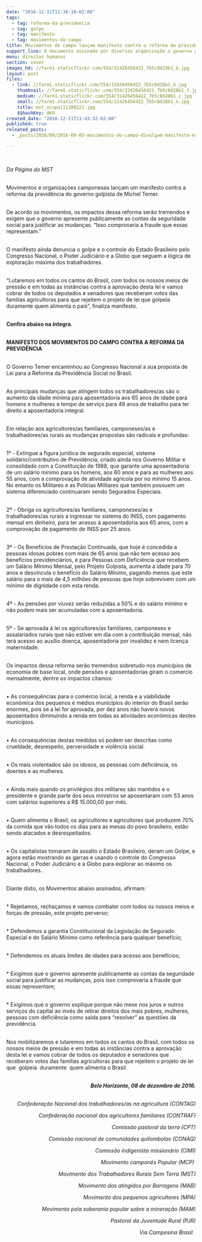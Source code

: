 ```yaml
---
date: "2016-12-11T11:36:10-02:00"
tags:
  - tag: reforma-da-previdencia
  - tag: golpe
  - tag: manifesto
  - tag: movimentos-do-campo
title: Movimentos do campo lançam manifesto contra a reforma da previdência
support_line: O documento assinado por diversas organizaçõe o governo golpista pela retirada de direitos de seguridade social
menu: direitos humanos
section: cover
images_hd: //farm1.staticflickr.com/554/31426456422_7b5c8d28b1_b.jpg
layout: post
files:
  - link: //farm1.staticflickr.com/554/31426456422_7b5c8d28b1_b.jpg
    thumbnail: //farm1.staticflickr.com/554/31426456422_7b5c8d28b1_t.jpg
    medium: //farm1.staticflickr.com/554/31426456422_7b5c8d28b1_z.jpg
    small: //farm1.staticflickr.com/554/31426456422_7b5c8d28b1_n.jpg
    title: mst_ocupa111100221.jpg
    $$hashKey: 0K9
created_date: "2016-12-11T11:43:32-02:00"
published: true
releated_posts:
  - _posts/2016/09/2016-09-05-movimentos-do-campo-divulgam-manifesto-exigindo-respeito-aos-direitos-do-povo-brasileiro.md

---
```

<p>&nbsp;</p>

<p><em>Da P&aacute;gina do MST</em></p>

<p><br />
Movimentos e organiza&ccedil;&otilde;es camponesas lan&ccedil;am um manifesto contra a reforma da previd&ecirc;ncia do governo golpista de Michel Temer.</p>

<p><br />
De acordo os movimentos, os impactos dessa reforma ser&atilde;o tremendos e exigem que o governo apresente publicamente as contas da seguridade social para justificar as mudan&ccedil;as. &ldquo;Isso comprovaria a fraude que essas representam.&rdquo;</p>

<p><br />
O manifesto ainda denuncia o golpe e o controle do Estado Brasileiro pelo Congresso Nacional, o Poder Judici&aacute;rio e a Globo que seguem a l&oacute;gica de explora&ccedil;&atilde;o m&aacute;xima dos trabalhadores.</p>

<p><br />
&ldquo;Lutaremos em todos os cantos do Brasil, com todos os nossos meios de press&atilde;o e em todas as inst&acirc;ncias contra a aprova&ccedil;&atilde;o desta lei e vamos cobrar de todos os deputados e senadores que receberam votos das fam&iacute;lias agricultoras para que rejeitem o projeto de lei que golpeia duramente quem alimenta o pa&iacute;s&rdquo;, finaliza manifesto.</p>

<p><br />
<strong>Confira abaixo na &iacute;ntegra.</strong></p>

<p><br />
<strong>MANIFESTO DOS MOVIMENTOS DO CAMPO CONTRA A REFORMA DA PREVID&Ecirc;NCIA</strong></p>

<p><br />
O Governo Temer encaminhou ao Congresso Nacional a sua proposta de Lei para a Reforma da Previd&ecirc;ncia Social no Brasil.</p>

<p><br />
As principais mudan&ccedil;as que atingem todos os trabalhadores/as s&atilde;o o aumento da idade m&iacute;nima para aposentadoria aos 65 anos de idade para homens e mulheres e tempo de servi&ccedil;o para 49 anos de trabalho para ter direito a aposentadoria integral.</p>

<p><br />
Em rela&ccedil;&atilde;o aos agricultores/as familiares, camponeses/as e trabalhadores/as rurais as mudan&ccedil;as propostas s&atilde;o radicais e profundas:</p>

<p><br />
1&ordm; - Extingue a figura jur&iacute;dica de segurado especial, sistema solid&aacute;rio/contributivo de Previd&ecirc;ncia, criado ainda nos Governo Militar e consolidado com a Constitui&ccedil;&atilde;o de 1988, que garante uma aposentadoria de um sal&aacute;rio m&iacute;nimo para os homens, aos 60 anos e para as mulheres aos 55 anos, com a comprova&ccedil;&atilde;o de atividade agr&iacute;cola por no m&iacute;nimo 15 anos. No entanto os Militares e as Pol&iacute;cias Militares que tamb&eacute;m possuem um sistema diferenciado continuaram sendo Segurados Especiais.</p>

<p><br />
2&ordm; - Obriga os agricultores/as familiares, camponeses/as e trabalhadores/as rurais a ingressar no sistema do INSS, com pagamento mensal em dinheiro, para ter acesso &agrave; aposentadoria aos 65 anos, com a comprova&ccedil;&atilde;o de pagamento de INSS por 25 anos.</p>

<p><br />
3&ordm; - Os Benef&iacute;cios de Presta&ccedil;&atilde;o Continuada, que hoje &eacute; concedida a pessoas idosas pobres com mais de 65 anos que n&atilde;o tem acesso aos benef&iacute;cios previdenci&aacute;rios, e para Pessoas com Defici&ecirc;ncia que recebem um Sal&aacute;rio M&iacute;nimo Mensal, pelo Projeto Golpista, aumenta a idade para 70 anos e desvincula o benef&iacute;cio do Sal&aacute;rio M&iacute;nimo, pagando menos que este sal&aacute;rio para o mais de 4,5 milh&otilde;es de pessoas que hoje sobrevivem com um m&iacute;nimo de dignidade com esta renda.</p>

<p><br />
4&ordm; - As pens&otilde;es por viuvez ser&atilde;o reduzidas a 50% e do sal&aacute;rio m&iacute;nimo e n&atilde;o podem mais ser acumuladas com a aposentadoria.</p>

<p><br />
5&ordm; - Se aprovada &aacute; lei os agricultores/as familiares, camponeses e assalariados rurais que n&atilde;o estiver em dia com a contribui&ccedil;&atilde;o mensal, n&atilde;o ter&aacute; acesso ao aux&iacute;lio doen&ccedil;a, aposentadoria por invalidez e nem licen&ccedil;a maternidade.</p>

<p><br />
Os impactos dessa reforma ser&atilde;o tremendos sobretudo nos munic&iacute;pios de economia de base local, onde pens&otilde;es e aposentadorias giram o comercio mensalmente, dentre os impactos citamos:</p>

<p><br />
&bull;&nbsp;As consequ&ecirc;ncias para o com&eacute;rcio local, a renda e a viabilidade econ&ocirc;mica dos pequenos e m&eacute;dios munic&iacute;pios do interior do Brasil ser&atilde;o enormes, pois se a lei for aprovada, por dez anos n&atilde;o haver&aacute; novos aposentados diminuindo a renda em todas as atividades econ&ocirc;micas destes munic&iacute;pios.</p>

<p><br />
&bull; As consequ&ecirc;ncias destas medidas s&oacute; podem ser descritas como crueldade, desrespeito, perversidade e viol&ecirc;ncia social.</p>

<p><br />
&bull; Os mais violentados s&atilde;o os idosos, as pessoas com defici&ecirc;ncia, os doentes e as mulheres.</p>

<p><br />
&bull; Ainda mais quando os privil&eacute;gios dos militares s&atilde;o mantidos e o presidente e grande parte dos seus ministros se aposentaram com 53 anos com sal&aacute;rios superiores a R$ 15.000,00 por m&ecirc;s.</p>

<p><br />
&bull;&nbsp;Quem alimenta o Brasil, os agricultores e agricultores que produzem 70% da comida que v&atilde;o todos os dias para as mesas do povo brasileiro, est&atilde;o sendo atacados e desrespeitados.</p>

<p><br />
&bull; Os capitalistas tomaram de assalto o Estado Brasileiro, deram um Golpe, e agora est&atilde;o mostrando as garras e usando o controle do Congresso Nacional, o Poder Judici&aacute;rio e a Globo para explorar ao m&aacute;ximo os trabalhadores.</p>

<p><br />
Diante disto, os Movimentos abaixo assinados, afirmam:</p>

<p><br />
* Rejeitamos, recha&ccedil;amos e vamos combater com todos os nossos meios e for&ccedil;as de press&atilde;o, este projeto perverso;</p>

<p><br />
* Defendemos a garantia Constitucional da Legisla&ccedil;&atilde;o de Segurado Especial e do Sal&aacute;rio M&iacute;nimo como refer&ecirc;ncia para qualquer benef&iacute;cio;</p>

<p><br />
* Defendemos os atuais limites de idades para acesso aos benef&iacute;cios;</p>

<p><br />
* Exigimos que o governo apresente publicamente as contas da seguridade social para justificar as mudan&ccedil;as, pois isso comprovaria a fraude que essas representam;</p>

<p><br />
* Exigimos que o governo explique porque n&atilde;o mexe nos juros e outros servi&ccedil;os do capital ao inv&eacute;s de retirar direitos dos mais pobres, mulheres, pessoas com defici&ecirc;ncia como sa&iacute;da para &ldquo;resolver&rdquo; as quest&otilde;es da previd&ecirc;ncia.</p>

<p><br />
Nos mobilizaremos e lutaremos em todos os cantos do Brasil, com todos os nossos meios de press&atilde;o e em todas as inst&acirc;ncias contra a aprova&ccedil;&atilde;o desta lei e vamos cobrar de todos os deputados e senadores que receberam votos das fam&iacute;lias agricultoras para que rejeitem o projeto de lei que&nbsp; golpeia&nbsp; duramente&nbsp; quem alimenta o Brasil.</p>

<p style="text-align: right;"><br />
<strong><em>Belo Horizonte, 08 de dezembro de 2016.</em></strong></p>

<p style="text-align: right;"><br />
<em>Confedera&ccedil;&atilde;o Nacional dos trabalhadores/as na agricultura (CONTAG)</em></p>

<p style="text-align: right;"><em>Confedera&ccedil;&atilde;o nacional dos agricultores familiares (CONTRAF)</em></p>

<p style="text-align: right;"><em>Comiss&atilde;o pastoral da terra (CPT)</em></p>

<p style="text-align: right;"><em>Comiss&atilde;o nacional de comunidades quilombolas (CONAQ)</em></p>

<p style="text-align: right;"><em>Comiss&atilde;o indigenista mission&aacute;rio (CIMI)</em></p>

<p style="text-align: right;"><em>Movimento campon&ecirc;s Popular (MCP)&nbsp;</em></p>

<p style="text-align: right;"><em>Movimento dos Trabalhadores Rurais Sem Terra (MST)</em></p>

<p style="text-align: right;"><em>Movimento dos atingidos por Barragens (MAB)</em></p>

<p style="text-align: right;"><em>Movimento dos pequenos agricultores (MPA)</em></p>

<p style="text-align: right;"><em>Movimento pela soberania popular sobre a minera&ccedil;&atilde;o (MAM)</em></p>

<p style="text-align: right;"><em>Pastoral da Juventude Rural (PJR)</em></p>

<p style="text-align: right;"><em>Via Campesina Brasil&nbsp;&nbsp;</em></p>
